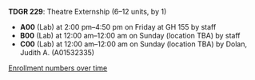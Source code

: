 **TDGR 229**: Theatre Externship (6–12 units, by 1)

- **A00** (Lab) at 2:00 pm–4:50 pm on Friday at GH 155 by staff
- **B00** (Lab) at 12:00 am–12:00 am on Sunday (location TBA) by staff
- **C00** (Lab) at 12:00 am–12:00 am on Sunday (location TBA) by Dolan, Judith A. (A01532335)

[Enrollment numbers over time](./TDGR229.tsv)

